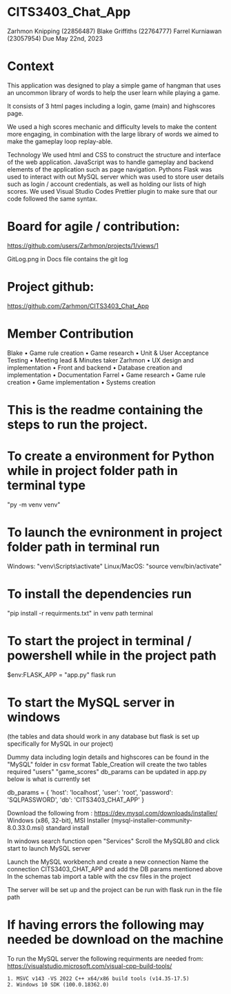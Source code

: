 # CITS3403_Chat_App

Zarhmon Knipping (22856487)
Blake Griffiths (22764777)
Farrel Kurniawan (23057954)
Due May 22nd, 2023

# Context

This application was designed to play a simple game of hangman that uses an uncommon library of words
to help the user learn while playing a game.

It consists of 3 html pages including a login, game (main) and highscores page.

We used a high scores mechanic and difficulty levels to make the content more engaging,
in combination with the large library of words we aimed to make the gameplay loop replay-able.

Technology
We used html and CSS to construct the structure and interface of the web application.
JavaScript was to handle gameplay and backend elements of the application such as page navigation.
Pythons Flask was used to interact with out MySQL server which was used to store user details such as login / account credentials,
as well as holding our lists of high scores.
We used Visual Studio Codes Prettier plugin to make sure that our code followed the same syntax.

# Board for agile / contribution:

https://github.com/users/Zarhmon/projects/1/views/1

GitLog.png in Docs file contains the git log

# Project github:

https://github.com/Zarhmon/CITS3403_Chat_App

# Member Contribution

Blake
• Game rule creation
• Game research
• Unit & User Acceptance Testing
• Meeting lead & Minutes taker
Zarhmon
• UX design and implementation
• Front and backend
• Database creation and implementation
• Documentation
Farrel
• Game research
• Game rule creation
• Game implementation
• Systems creation

# This is the readme containing the steps to run the project.

# To create a environment for Python while in project folder path in terminal type

"py -m venv venv"

# To launch the evnironment in project folder path in terminal run

Windows: "venv\Scripts\activate"
Linux/MacOS: "source venv/bin/activate"

# To install the dependencies run

"pip install -r requirments.txt" in venv path terminal

# To start the project in terminal / powershell while in the project path

$env:FLASK_APP = "app.py"
flask run

# To start the MySQL server in windows

(the tables and data should work in any database but flask is set up specifically for MySQL in our project)

Dummy data including login details and highscores can be found in the "MySQL" folder in csv format
Table_Creation will create the two tables required "users" "game_scores"
db_params can be updated in app.py below is what is currently set

db_params = {
'host': 'localhost',
'user': 'root',
'password': 'SQLPASSWORD',
'db': 'CITS3403_CHAT_APP'
}

Download the following from : https://dev.mysql.com/downloads/installer/
Windows (x86, 32-bit), MSI Installer
(mysql-installer-community-8.0.33.0.msi)
standard install

In windows search function open "Services"
Scroll the MySQL80 and click start to launch MySQL server

Launch the MySQL workbench and create a new connection
Name the connection CITS3403_CHAT_APP and add the DB params mentioned above
In the schemas tab import a table with the csv files in the project

The server will be set up and the project can be run with flask run in the file path

# If having errors the following may needed be download on the machine

To run the MySQL server the following requirments are needed from:
https://visualstudio.microsoft.com/visual-cpp-build-tools/

    1. MSVC v143 -VS 2022 C++ x64/x86 build tools (v14.35-17.5)
    2. Windows 10 SDK (100.0.18362.0)
